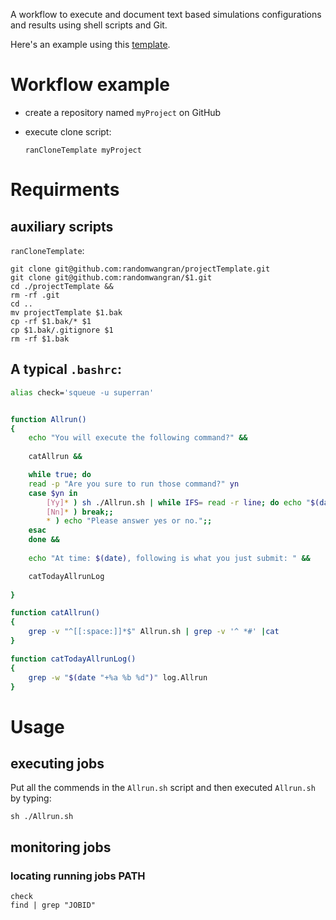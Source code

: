 A workflow to execute and document text based simulations configurations and results using shell scripts and Git.

Here's an example using this [template](https://github.com/randomwangran/lengthEffect/tree/master/workingFolder).

# Workflow example

- create a repository named `myProject` on GitHub
- execute clone script:
    
    `ranCloneTemplate myProject`
    

# Requirments


## auxiliary scripts

`ranCloneTemplate`:

```ranCloneTemplate
git clone git@github.com:randomwangran/projectTemplate.git
git clone git@github.com:randomwangran/$1.git
cd ./projectTemplate &&
rm -rf .git
cd ..
mv projectTemplate $1.bak
cp -rf $1.bak/* $1
cp $1.bak/.gitignore $1
rm -rf $1.bak
```

## A typical `.bashrc`:

```sh
alias check='squeue -u superran'


function Allrun()
{   
    echo "You will execute the following command?" &&
    
    catAllrun &&

    while true; do
    read -p "Are you sure to run those command?" yn
    case $yn in
        [Yy]* ) sh ./Allrun.sh | while IFS= read -r line; do echo "$(date) $line"; done >> log.Allrun; break;;
        [Nn]* ) break;;
        * ) echo "Please answer yes or no.";;
    esac
    done &&
    
    echo "At time: $(date), following is what you just submit: " &&

    catTodayAllrunLog
    
}

function catAllrun()
{
    grep -v "^[[:space:]]*$" Allrun.sh | grep -v '^ *#' |cat
}

function catTodayAllrunLog()
{
    grep -w "$(date "+%a %b %d")" log.Allrun
}

```



# Usage

## executing jobs
Put all the commends in the `Allrun.sh` script and then executed `Allrun.sh` by typing:

```
sh ./Allrun.sh
```

## monitoring jobs

### locating running jobs PATH

```
check
find | grep "JOBID"
```
